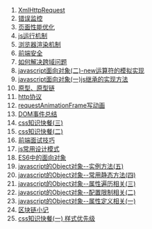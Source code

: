 1. [XmlHttpRequest](https://github.com/wenqingxin/my-blog/blob/master/source/_posts/XmlHttpRequest.md)
2. [错误监控](https://github.com/wenqingxin/my-blog/blob/master/source/_posts/错误监控.md)
3. [页面性能优化](https://github.com/wenqingxin/my-blog/blob/master/source/_posts/页面性能优化.md)
4. [js运行机制](https://github.com/wenqingxin/my-blog/blob/master/source/_posts/js运行机制.md)
5. [浏览器渲染机制](https://github.com/wenqingxin/my-blog/blob/master/source/_posts/浏览器渲染机制.md)
6. [前端安全](https://github.com/wenqingxin/my-blog/blob/master/source/_posts/前端安全.md)
7. [如何解决跨域问题](https://github.com/wenqingxin/my-blog/blob/master/source/_posts/如何解决跨域问题.md)
8. [javascript面向对象(二)-new运算符的模拟实现](https://github.com/wenqingxin/my-blog/blob/master/source/_posts/javascript面向对象(二)-new运算符的模拟实现.md)
9. [javascript面向对象(一)js继承的实现方法](https://github.com/wenqingxin/my-blog/blob/master/source/_posts/javascript面向对象(一)js继承的实现方法.md)
10. [原型、原型链](https://github.com/wenqingxin/my-blog/blob/master/source/_posts/原型、原型链.md)
11. [http协议](https://github.com/wenqingxin/my-blog/blob/master/source/_posts/http协议.md)
12. [requestAnimationFrame写动画](https://github.com/wenqingxin/my-blog/blob/master/source/_posts/requestAnimationFrame写动画.md)
13. [DOM事件总结](https://github.com/wenqingxin/my-blog/blob/master/source/_posts/DOM事件总结.md)
14. [css知识快餐(三)](https://github.com/wenqingxin/my-blog/blob/master/source/_posts/css知识快餐(三).md)
15. [css知识快餐(二)](https://github.com/wenqingxin/my-blog/blob/master/source/_posts/css知识快餐(二).md)
16. [前端面试技巧](https://github.com/wenqingxin/my-blog/blob/master/source/_posts/前端面试技巧.md)
17. [js常用设计模式](https://github.com/wenqingxin/my-blog/blob/master/source/_posts/js常用设计模式.md)
18. [ES6中的面向对象](https://github.com/wenqingxin/my-blog/blob/master/source/_posts/ES6中的面向对象.md)
19. [javascript的Object对象--实例方法(五)](https://github.com/wenqingxin/my-blog/blob/master/source/_posts/javascript的Object对象--实例方法(五).md)
20. [javascript的Object对象--常用静态方法(四)](https://github.com/wenqingxin/my-blog/blob/master/source/_posts/javascript的Object对象--常用静态方法(四).md)
21. [javascript的Object对象--属性遍历相关(三)](https://github.com/wenqingxin/my-blog/blob/master/source/_posts/javascript的Object对象--属性遍历相关(三).md)
22. [javascript的Object对象--配置限制相关(二)](https://github.com/wenqingxin/my-blog/blob/master/source/_posts/javascript的Object对象--配置限制相关(二).md)
23. [javascript的Object对象--属性定义相关(一)](https://github.com/wenqingxin/my-blog/blob/master/source/_posts/javascript的Object对象--属性定义相关(一).md)
24. [区块链小记](https://github.com/wenqingxin/my-blog/blob/master/source/_posts/区块链小记.md)
25. [css知识快餐(一) 样式优先级](https://github.com/wenqingxin/my-blog/blob/master/source/_posts/css知识快餐(一)样式优先级.md)